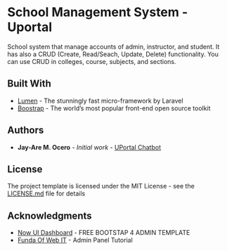 # School Management System - Uportal

School system that manage accounts of admin, instructor, and student. It has also a CRUD (Create, Read/Seach, Update, Delete) functionality. You can use CRUD in colleges, course, subjects, and sections. 

## Built With

* [Lumen](https://lumen.laravel.com/) - The stunningly fast micro-framework by Laravel
* [Boostrap](https://getbootstrap.com/) - The world’s most popular front-end open source toolkit
 
## Authors

* **Jay-Are M. Ocero** - *Initial work* - [UPortal Chatbot](http://uportalchatbot.herokuapp.com/)

## License

The project template is licensed under the MIT License - see the [LICENSE.md](LICENSE.md) file for details

## Acknowledgments

* [Now UI Dashboard](https://www.creative-tim.com/product/now-ui-dashboard) - FREE BOOTSTAP 4 ADMIN TEMPLATE
* [Funda Of Web IT](https://www.youtube.com/channel/UCFySUiNfhvtgdgTdWbXnn6Q) - Admin Panel Tutorial
